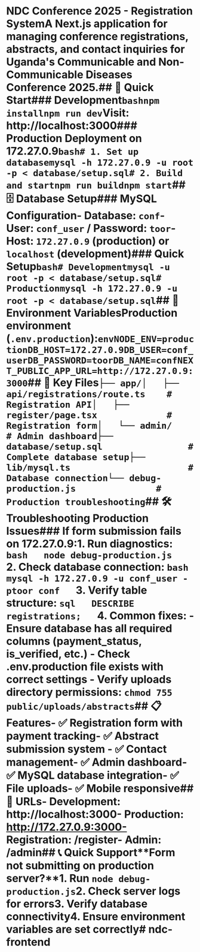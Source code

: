 # NDC Conference 2025 - Registration SystemA Next.js application for managing conference registrations, abstracts, and contact inquiries for Uganda's Communicable and Non-Communicable Diseases Conference 2025.## 🚀 Quick Start### Development```bashnpm installnpm run dev```Visit: http://localhost:3000### Production Deployment on 172.27.0.9```bash# 1. Set up databasemysql -h 172.27.0.9 -u root -p < database/setup.sql# 2. Build and startnpm run buildnpm start```## 🗄️ Database Setup### MySQL Configuration- Database: `conf`- User: `conf_user` / Password: `toor`- Host: `172.27.0.9` (production) or `localhost` (development)### Quick Setup```bash# Developmentmysql -u root -p < database/setup.sql# Productionmysql -h 172.27.0.9 -u root -p < database/setup.sql```## 🔧 Environment VariablesProduction environment (`.env.production`):```envNODE_ENV=productionDB_HOST=172.27.0.9DB_USER=conf_userDB_PASSWORD=toorDB_NAME=confNEXT_PUBLIC_APP_URL=http://172.27.0.9:3000```## 📁 Key Files```├── app/│   ├── api/registrations/route.ts    # Registration API│   ├── register/page.tsx             # Registration form│   └── admin/                        # Admin dashboard├── database/setup.sql                # Complete database setup├── lib/mysql.ts                      # Database connection└── debug-production.js               # Production troubleshooting```## 🛠️ Troubleshooting Production Issues### If form submission fails on 172.27.0.9:1. **Run diagnostics:**   ```bash   node debug-production.js   ```2. **Check database connection:**   ```bash   mysql -h 172.27.0.9 -u conf_user -ptoor conf   ```3. **Verify table structure:**   ```sql   DESCRIBE registrations;   ```4. **Common fixes:**   - Ensure database has all required columns (payment_status, is_verified, etc.)   - Check .env.production file exists with correct settings   - Verify uploads directory permissions: `chmod 755 public/uploads/abstracts`## 📋 Features- ✅ Registration form with payment tracking- ✅ Abstract submission system  - ✅ Contact management- ✅ Admin dashboard- ✅ MySQL database integration- ✅ File uploads- ✅ Mobile responsive## 🔗 URLs- **Development**: http://localhost:3000- **Production**: http://172.27.0.9:3000- **Registration**: /register- **Admin**: /admin## 📞 Quick Support**Form not submitting on production server?**1. Run `node debug-production.js`2. Check server logs for errors3. Verify database connectivity4. Ensure environment variables are set correctly# ndc-frontend
